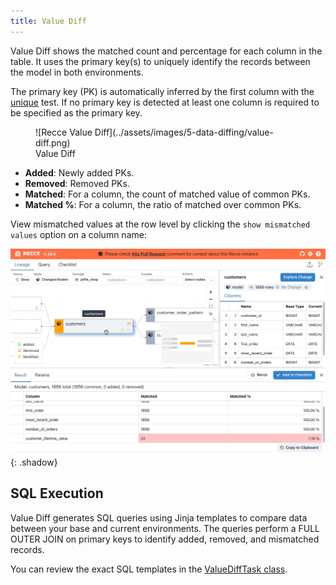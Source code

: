 ```yaml
---
title: Value Diff
---
```



Value Diff shows the matched count and percentage for each column in the table. It uses the primary key(s) to uniquely identify the records between the model in both environments.

The primary key (PK) is automatically inferred by the first column with the [unique](https://docs.getdbt.com/reference/resource-properties/data-tests#unique) test. If no primary key is detected at least one column is required to be specified as the primary key.

<figure markdown>
  ![Recce Value Diff](../assets/images/5-data-diffing/value-diff.png)
  <figcaption>Value Diff</figcaption>
</figure>

- **Added**: Newly added PKs.
- **Removed**: Removed PKs.
- **Matched**: For a column, the count of matched value of common PKs.
- **Matched %**: For a column, the ratio of matched over common PKs.

View mismatched values at the row level by clicking the `show mismatched values` option on a column name:

![](../assets/images/3-visualized-change/value-diff-detail.gif){: .shadow}

## SQL Execution

Value Diff generates SQL queries using Jinja templates to compare data between your base and current environments. The queries perform a FULL OUTER JOIN on primary keys to identify added, removed, and mismatched records.

You can review the exact SQL templates in the [ValueDiffTask class](https://github.com/DataRecce/recce/blob/main/recce/tasks/valuediff.py#L80).